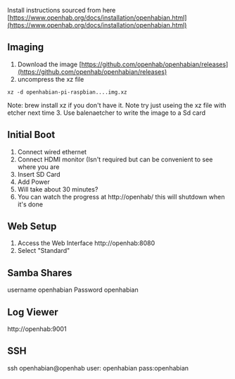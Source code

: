 

Install instructions sourced from here
[https://www.openhab.org/docs/installation/openhabian.html](https://www.openhab.org/docs/installation/openhabian.html)

## Imaging
1. Download the image
[https://github.com/openhab/openhabian/releases](https://github.com/openhab/openhabian/releases)
2. uncompress the xz file
```
xz -d openhabian-pi-raspbian....img.xz
```
Note: brew install xz if you don't have it. Note try just useing the xz file with etcher next time
3. Use balenaetcher to write the image to a Sd card

## Initial Boot
1. Connect wired ethernet
2. Connect HDMI monitor (Isn't required but can be convenient to see where you are
3. Insert SD Card
4. Add Power
5. Will take about 30 minutes?
6. You can watch the progress at http://openhab/ this will shutdown when it's done
## Web Setup
1. Access the Web Interface
http://openhab:8080
2. Select "Standard"
## Samba Shares
username openhabian Password openhabian
## Log Viewer
http://openhab:9001
## SSH
ssh openhabian@openhab
user: openhabian pass:openhabian


<!--stackedit_data:
eyJoaXN0b3J5IjpbLTE1NTI4NDAyMTIsLTE2NTkxNzUwMTQsMT
E2MTEzNTQ4OSwtMTI2NTU4NTg2M119
-->